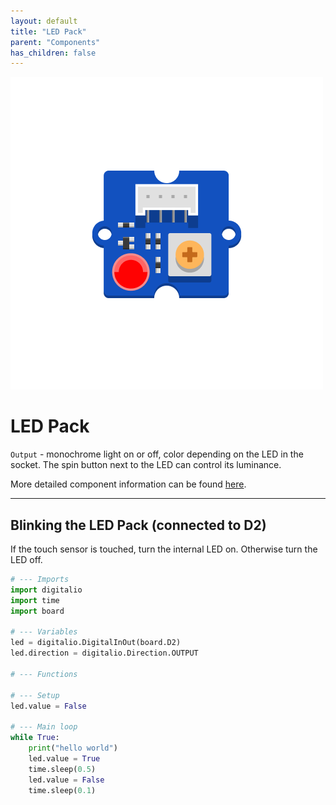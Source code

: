 ```yaml
---
layout: default
title: "LED Pack"
parent: "Components"
has_children: false
---
```


![Image](assets/Grove-LED-pack.png)

# LED Pack
`Output` - monochrome light on or off, color depending on the LED in the socket. The spin button next to the LED can control its luminance.

More detailed component information can be found [here](https://www.seeedstudio.com/Grove-LED-Pack-p-4364.html).

---

## Blinking the LED Pack (connected to D2)
If the touch sensor is touched, turn the internal LED on. Otherwise turn the LED off.
```python
# --- Imports
import digitalio
import time
import board

# --- Variables
led = digitalio.DigitalInOut(board.D2)
led.direction = digitalio.Direction.OUTPUT

# --- Functions

# --- Setup
led.value = False

# --- Main loop
while True:
    print("hello world")
    led.value = True
    time.sleep(0.5)
    led.value = False
    time.sleep(0.1)

```


